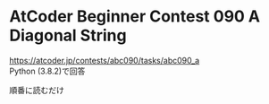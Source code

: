 # AtCoder Beginner Contest 090 A Diagonal String  
https://atcoder.jp/contests/abc090/tasks/abc090_a  
Python (3.8.2)で回答  

順番に読むだけ
